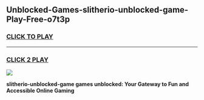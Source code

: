 
## Unblocked-Games-slitherio-unblocked-game-Play-Free-o7t3p
<h3>
<a href="https://premium76.site?title=slitherio-unblocked-game&ref=23A">CLICK TO PLAY</a></h3>
<hr>

<h3>
<a href="https://premium76.site?title=slitherio-unblocked-game&ref=23A">CLICK 2 PLAY</a>
  
</h3>

<a href="https://premium76.site?title=slitherio-unblocked-game&ref=23A"><img src="https://clearcache.store/games.png"></a>


**slitherio-unblocked-game games unblocked: Your Gateway to Fun and Accessible Online Gaming**
